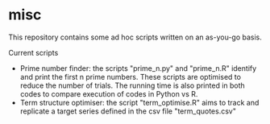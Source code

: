 # misc
This repository contains some ad hoc scripts written on an as-you-go basis.

Current scripts 
- Prime number finder: the scripts "prime_n.py" and "prime_n.R" identify and print the first n prime numbers. These scripts are optimised to reduce the number of trials. The running time is also printed in both codes to compare execution of codes in Python vs R. 
- Term structure optimiser: the script "term_optimise.R" aims to track and replicate a target series defined in the csv file "term_quotes.csv"